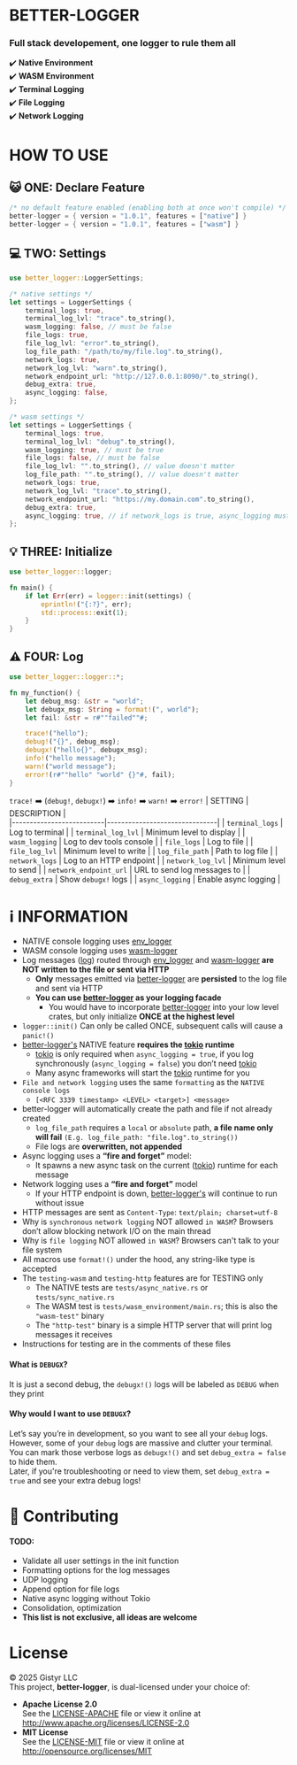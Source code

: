 # BETTER-LOGGER
### Full stack developement, one logger to rule them all
✔️ **Native Environment**       
✔️ **WASM Environment**        
✔️ **Terminal Logging**               
✔️ **File Logging**              
✔️ **Network Logging**           
# HOW TO USE
## 😺 ONE: Declare Feature
```rust
/* no default feature enabled (enabling both at once won't compile) */
better-logger = { version = "1.0.1", features = ["native"] }
better-logger = { version = "1.0.1", features = ["wasm"] }
```
## 💻 TWO: Settings
```rust
use better_logger::LoggerSettings;

/* native settings */
let settings = LoggerSettings {
    terminal_logs: true,
    terminal_log_lvl: "trace".to_string(),
    wasm_logging: false, // must be false 
    file_logs: true,
    file_log_lvl: "error".to_string(),
    log_file_path: "/path/to/my/file.log".to_string(),
    network_logs: true,
    network_log_lvl: "warn".to_string(),
    network_endpoint_url: "http://127.0.0.1:8090/".to_string(),
    debug_extra: true,
    async_logging: false,
};

/* wasm settings */
let settings = LoggerSettings {
    terminal_logs: true,
    terminal_log_lvl: "debug".to_string(),
    wasm_logging: true, // must be true
    file_logs: false, // must be false
    file_log_lvl: "".to_string(), // value doesn't matter
    log_file_path: "".to_string(), // value doesn't matter
    network_logs: true,
    network_log_lvl: "trace".to_string(),
    network_endpoint_url: "https://my.domain.com".to_string(),
    debug_extra: true,
    async_logging: true, // if network_logs is true, async_logging must also be true 
};
```
## 💡 THREE: Initialize
```rust
use better_logger::logger;

fn main() {
    if let Err(err) = logger::init(settings) {
        eprintln!("{:?}", err);
        std::process::exit(1);
    }
}
```
## ⚠️ FOUR: Log
```rust
use better_logger::logger::*;

fn my_function() {
    let debug_msg: &str = "world";
    let debugx_msg: String = format!(", world");
    let fail: &str = r#""failed""#;

    trace!("hello");
    debug!("{}", debug_msg);
    debugx!("hello{}", debugx_msg);
    info!("hello message");
    warn!("world message");
    error!(r#""hello" "world" {}"#, fail);
}
```
`trace!` ➡️ (`debug!`, `debugx!`) ➡️ `info!` ➡️ `warn!` ➡️ `error!`
| SETTING                  | DESCRIPTION                   |   
|--------------------------|-------------------------------|
| `terminal_logs`          | Log to terminal               |
| `terminal_log_lvl`       | Minimum level to display      |
| `wasm_logging`           | Log to dev tools console      | 
| `file_logs`              | Log to file                   |
| `file_log_lvl`           | Minimum level to write        |
| `log_file_path`          | Path to log file              |
| `network_logs`           | Log to an HTTP endpoint       |
| `network_log_lvl`        | Minimum level to send         |
| `network_endpoint_url`   | URL to send log messages to   |
| `debug_extra`            | Show `debugx!` logs           |
| `async_logging`          | Enable async logging          |
# ℹ️ INFORMATION
- NATIVE console logging uses [env_logger](https://crates.io/crates/env_logger)
- WASM console logging uses [wasm-logger](https://crates.io/crates/wasm-logger)
- Log messages ([log](https://crates.io/crates/log)) routed through [env_logger](https://crates.io/crates/env_logger) and [wasm-logger](https://crates.io/crates/wasm-logger) **are NOT written to the file or sent via HTTP**
    - **Only** messages emitted via [better-logger](https://crates.io/crates/better-logger) are **persisted** to the log file and sent via HTTP 
    - **You can use [better-logger](https://crates.io/crates/better-logger) as your logging facade**
        - You would have to incorporate [better-logger](https://crates.io/crates/better-logger) into your low level crates, but only initialize **ONCE at the highest level**
- `logger::init()` Can only be called ONCE, subsequent calls will cause a `panic!()`
- [better-logger's](https://crates.io/crates/better-logger) NATIVE feature **requires the [tokio](https://crates.io/crates/tokio) runtime**
    - [tokio](https://crates.io/crates/tokio) is only required when `async_logging = true`, if you log synchronously (`async_logging = false`) you don’t need [tokio](https://crates.io/crates/tokio)
    - Many async frameworks will start the [tokio](https://crates.io/crates/tokio) runtime for you
- `File and network logging` uses the same `formatting` as the `NATIVE console logs`
    - `[<RFC 3339 timestamp> <LEVEL> <target>] <message>`
- better-logger will automatically create the path and file if not already created
    - `log_file_path` requires a `local` or `absolute` path, **a file name only will fail** `(E.g. log_file_path: "file.log".to_string())` 
    - File logs are **overwritten, not appended**
- Async logging uses a **“fire and forget”** model:
    - It spawns a new async task on the current ([tokio](https://crates.io/crates/tokio)) runtime for each message
- Network logging uses a **“fire and forget”** model
     - If your HTTP endpoint is down, [better-logger's](https://crates.io/crates/better-logger) will continue to run without issue
- HTTP messages are sent as `Content-Type`: `text/plain; charset=utf-8`
- Why is `synchronous` `network logging` NOT allowed `in WASM`? Browsers don’t allow blocking network I/O on the main thread
- Why is `file logging` NOT allowed `in WASM`? Browsers can't talk to your file system
- All macros use `format!()` under the hood, any string-like type is accepted
- The `testing-wasm` and `testing-http` features are for TESTING only
    - The NATIVE tests are `tests/async_native.rs` or `tests/sync_native.rs`
    - The WASM test is `tests/wasm_environment/main.rs`; this is also the `"wasm-test"` binary
    - The `"http-test"` binary is a simple HTTP server that will print log messages it receives
- Instructions for testing are in the comments of these files 
#### What is `DEBUGX`?
It is just a second debug, the `debugx!()` logs will be labeled as `DEBUG` when they print
#### Why would I want to use `DEBUGX`?
Let’s say you’re in development, so you want to see all your ``debug`` logs. However, some of your ``debug`` logs are massive and clutter your terminal.                                                                    
You can mark those verbose logs as `debugx!()` and set `debug_extra = false` to hide them.                                      
Later, if you're troubleshooting or need to view them, set `debug_extra = true` and see your extra debug logs!                  
# 🎉 Contributing
#### TODO:
- Validate all user settings in the init function
- Formatting options for the log messages
- UDP logging
- Append option for file logs
- Native async logging without Tokio
- Consolidation, optimization
- **This list is not exclusive, all ideas are welcome**
# License
&copy; 2025 Gistyr LLC               
This project, **better-logger**, is dual-licensed under your choice of:
- **Apache License 2.0**  
  See the [LICENSE-APACHE](LICENSE-APACHE) file or view it online at <http://www.apache.org/licenses/LICENSE-2.0>
- **MIT License**  
  See the [LICENSE-MIT](LICENSE-MIT) file or view it online at <http://opensource.org/licenses/MIT>
